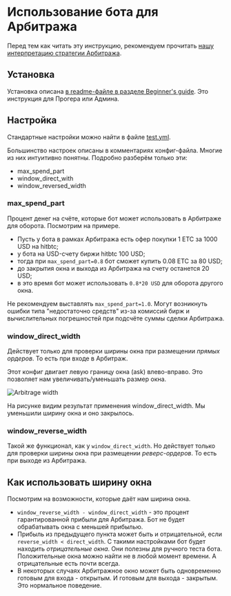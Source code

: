 # Использование бота для Арбитража
Перед тем как читать эту инструкцию,
рекомендуем прочитать [нашу интерпретацию стратегии Арбитража](arbitrage.md).

## Установка
Установка описана [в readme-файле в разделе Beginner's guide](../../README.md#begginers-guide).
Это инструкция для Прогера или Админа.

## Настройка
Стандартные настройки можно найти в файле [test.yml](../../README.md#begginers-guide).

Большинство настроек описаны в комментариях конфиг-файла.
Многие из них интуитивно понятны. 
Подробно разберём только эти:
- max_spend_part
- window_direct_with
- window_reversed_width

### max_spend_part
Процент денег на счёте, которые бот может использовать в Арбитраже для оборота.
Посмотрим на примере.
- Пусть у бота в рамках Арбитража есть офер покупки 1 ETC за 1000 USD на hitbtc;
- у бота на USD-счету биржи hitbtc 100 USD;
- тогда при `max_spend_part=0.8` бот сможет купить 0.08 ETC за 80 USD;
- до закрытия окна и выхода из Арбитража на счету останется 20 USD;
- в это время бот может использовать `0.8*20 USD` для оборота другого окна.

Не рекомендуем выставлять `max_spend_part=1.0`.
Могут возникнуть ошибки типа "недостаточно средств"
из-за комиссий бирж и вычислительных погрешностей при подсчёте суммы сделки Арбитража.

### window_direct_width
Действует только для проверки ширины окна
при размещении *прямых ордеров*. То есть при входе в Арбитраж.

Этот конфиг двигает левую границу окна (ask) влево-вправо.
Это позволяет нам увеличивать/уменьшать размер окна.

![Arbitrage width](../doc/images/arbitrage_width.png)

На рисунке видим результат применения window_direct_width.
Мы уменьшили ширину окна и оно закрылось.
 
### window_reverse_width
Такой же функционал, как у `window_direct_width`.
Но действует только для проверки ширины окна
при размещении *реверс-ордеров*. То есть при выходе из Арбитража.

## Как использовать ширину окна
Посмотрим на возможности, которые даёт нам ширина окна.
- `window_reverse_width - window_direct_width` - 
это процент гарантированной прибыли для Арбитража.
Бот не будет обрабатывать окна с меньшей прибылью.
- Прибыль из предыдущего пункта может быть и отрицательной,
если `reverse_width < direct_width`.
С такими настройками бот будет находить *отрицательные окна*.
Они полезны для ручного теста бота.
Положительные окна можно найти не в любой момент времени.
А отрицательные есть почти всегда. 
- В некоторых случаях Арбитражное окно может быть одновременно
готовым для входа - открытым. И готовым для выхода - закрытым.
Это нормальное поведение.
